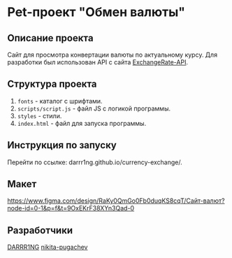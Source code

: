 # Pet-проект "Обмен валюты"

## Описание проекта
Сайт для просмотра конвертации валюты по актуальному курсу. Для разработки был использован API c сайта <a href="https://app.exchangerate-api.com/dashboard">ExchangeRate-API</a>.

## Структура проекта
1. `fonts` - каталог с шрифтами.
2. `scripts/script.js` - файл JS с логикой программы.
3. `styles` - стили.
4. `index.html` - файл для запуска программы.

## Инструкция по запуску
Перейти по ссылке: darrr1ng.github.io/currency-exchange/.

## Макет
https://www.figma.com/design/RaKy0QmGo0Fb0duqKS8cqT/Сайт-валют?node-id=0-1&p=f&t=9OxEKrF38XYn3Qad-0

## Разработчики
<a href="https://github.com/DARRR1NG">DARRR1NG</a>
<a href="https://github.com/nikita-pugachev">nikita-pugachev</a>